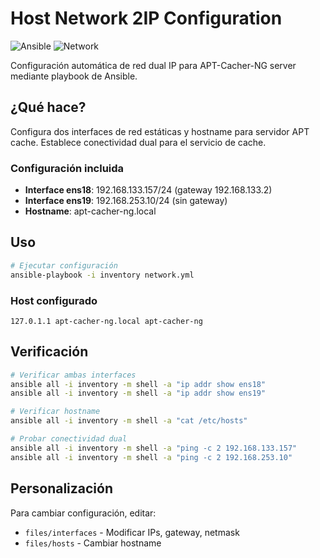 # Host Network 2IP Configuration

![Ansible](https://img.shields.io/badge/Ansible-Automation-EE0000?style=for-the-badge&logo=ansible&logoColor=white)
![Network](https://img.shields.io/badge/Network-Dual_IP-FF6B35?style=for-the-badge&logo=cisco&logoColor=white)

Configuración automática de red dual IP para APT-Cacher-NG server mediante playbook de Ansible.

## ¿Qué hace?

Configura dos interfaces de red estáticas y hostname para servidor APT cache. Establece conectividad dual para el servicio de cache.

### Configuración incluida

- **Interface ens18**: 192.168.133.157/24 (gateway 192.168.133.2)
- **Interface ens19**: 192.168.253.10/24 (sin gateway)
- **Hostname**: apt-cacher-ng.local

## Uso

```bash
# Ejecutar configuración
ansible-playbook -i inventory network.yml
```

### Host configurado

```
127.0.1.1 apt-cacher-ng.local apt-cacher-ng
```

## Verificación

```bash
# Verificar ambas interfaces
ansible all -i inventory -m shell -a "ip addr show ens18"
ansible all -i inventory -m shell -a "ip addr show ens19"

# Verificar hostname
ansible all -i inventory -m shell -a "cat /etc/hosts"

# Probar conectividad dual
ansible all -i inventory -m shell -a "ping -c 2 192.168.133.157"
ansible all -i inventory -m shell -a "ping -c 2 192.168.253.10"
```

## Personalización

Para cambiar configuración, editar:
- `files/interfaces` - Modificar IPs, gateway, netmask
- `files/hosts` - Cambiar hostname
